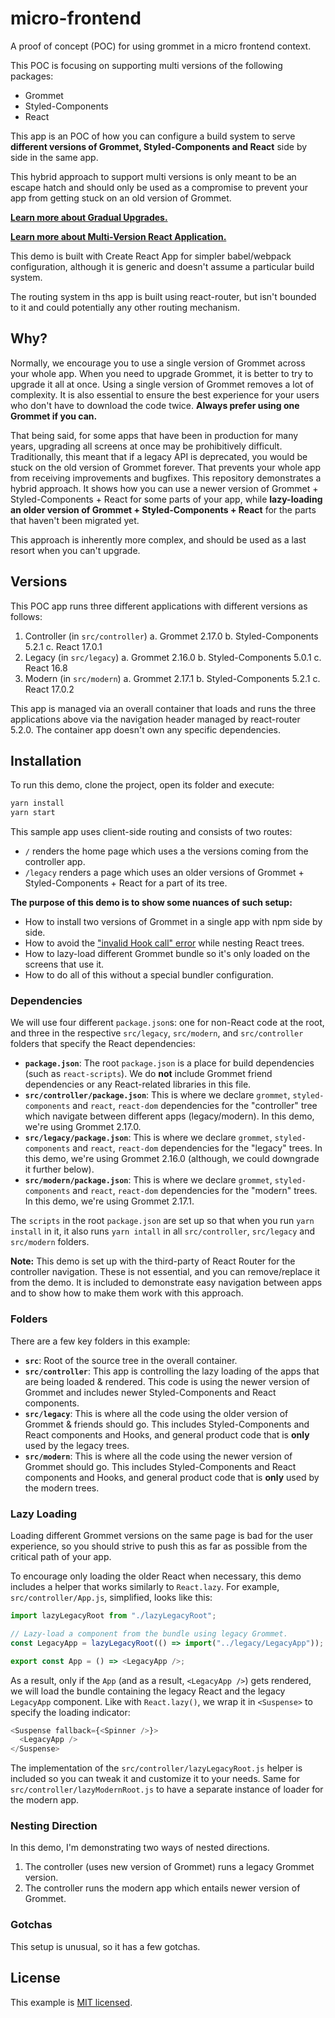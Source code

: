 # micro-frontend

A proof of concept (POC) for using grommet in a micro frontend context.

This POC is focusing on supporting multi versions of the following packages:

- Grommet
- Styled-Components
- React

This app is an POC of how you can configure a build system to serve **different versions of Grommet, Styled-Components and React** side by side in the same app.

This hybrid approach to support multi versions is only meant to be an escape hatch and should only be used as a compromise to prevent your app from getting stuck on an old version of Grommet.

**[Learn more about Gradual Upgrades.](https://reactjs.org/blog/2020/08/10/react-v17-rc.html#gradual-upgrades)**

**[Learn more about Multi-Version React Application.](https://betterprogramming.pub/6-steps-to-create-a-multi-version-react-application-1c3e5b5df7e9)**

This demo is built with Create React App for simpler babel/webpack configuration, although it is generic and doesn't assume a particular build system.

The routing system in ths app is built using react-router, but isn't bounded to it and could potentially any other routing mechanism.

## Why?

Normally, we encourage you to use a single version of Grommet across your whole app. When you need to upgrade Grommet, it is better to try to upgrade it all at once.
Using a single version of Grommet removes a lot of complexity. It is also essential to ensure the best experience for your users who don't have to download the code twice. **Always prefer using one Grommet if you can.**

That being said, for some apps that have been in production for many years, upgrading all screens at once may be prohibitively difficult.
Traditionally, this meant that if a legacy API is deprecated, you would be stuck on the old version of Grommet forever. That prevents your whole app from receiving improvements and bugfixes. This repository demonstrates a hybrid approach. It shows how you can use a newer version of Grommet + Styled-Components + React for some parts of your app, while **lazy-loading an older version of Grommet + Styled-Components + React** for the parts that haven't been migrated yet.

This approach is inherently more complex, and should be used as a last resort when you can't upgrade.

## Versions

This POC app runs three different applications with different versions as follows:

1. Controller (in `src/controller`)
   a. Grommet 2.17.0
   b. Styled-Components 5.2.1
   c. React 17.0.1
1. Legacy (in `src/legacy`)
   a. Grommet 2.16.0
   b. Styled-Components 5.0.1
   c. React 16.8
1. Modern (in `src/modern`)
   a. Grommet 2.17.1
   b. Styled-Components 5.2.1
   c. React 17.0.2

This app is managed via an overall container that loads and runs the three applications above via the navigation header managed by react-router 5.2.0.
The container app doesn't own any specific dependencies.

## Installation

To run this demo, clone the project, open its folder and execute:

```sh
yarn install
yarn start
```

This sample app uses client-side routing and consists of two routes:

- `/` renders the home page which uses a the versions coming from the controller app.
- `/legacy` renders a page which uses an older versions of Grommet + Styled-Components + React for a part of its tree.

**The purpose of this demo is to show some nuances of such setup:**

- How to install two versions of Grommet in a single app with npm side by side.
- How to avoid the ["invalid Hook call" error](https://github.com/facebook/react/issues/13991) while nesting React trees.
- How to lazy-load different Grommet bundle so it's only loaded on the screens that use it.
- How to do all of this without a special bundler configuration.

### Dependencies

We will use four different `package.json`s: one for non-React code at the root, and three in the respective `src/legacy`, `src/modern`, and `src/controller` folders that specify the React dependencies:

- **`package.json`**: The root `package.json` is a place for build dependencies (such as `react-scripts`). We do **not** include Grommet friend dependencies or any React-related libraries in this file.
- **`src/controller/package.json`**: This is where we declare `grommet`, `styled-components` and `react`, `react-dom` dependencies for the "controller" tree which navigate between different apps (legacy/modern). In this demo, we're using Grommet 2.17.0.
- **`src/legacy/package.json`**: This is where we declare `grommet`, `styled-components` and `react`, `react-dom` dependencies for the "legacy" trees. In this demo, we're using Grommet 2.16.0 (although, we could downgrade it further below).
- **`src/modern/package.json`**: This is where we declare `grommet`, `styled-components` and `react`, `react-dom` dependencies for the "modern" trees. In this demo, we're using Grommet 2.17.1.

The `scripts` in the root `package.json` are set up so that when you run `yarn install` in it, it also runs `yarn intall` in all `src/controller`, `src/legacy` and `src/modern` folders.

**Note:** This demo is set up with the third-party of React Router for the controller navigation. These is not essential, and you can remove/replace it from the demo. It is included to demonstrate easy navigation between apps and to show how to make them work with this approach.

### Folders

There are a few key folders in this example:

- **`src`**: Root of the source tree in the overall container.
- **`src/controller`**: This app is controlling the lazy loading of the apps that are being loaded & rendered. This code is using the newer version of Grommet and includes newer Styled-Components and React components.
- **`src/legacy`**: This is where all the code using the older version of Grommet & friends should go. This includes Styled-Components and React components and Hooks, and general product code that is **only** used by the legacy trees.
- **`src/modern`**: This is where all the code using the newer version of Grommet should go. This includes Styled-Components and React components and Hooks, and general product code that is **only** used by the modern trees.

### Lazy Loading

Loading different Grommet versions on the same page is bad for the user experience, so you should strive to push this as far as possible from the critical path of your app.

To encourage only loading the older React when necessary, this demo includes a helper that works similarly to `React.lazy`. For example, `src/controller/App.js`, simplified, looks like this:

```js
import lazyLegacyRoot from "./lazyLegacyRoot";

// Lazy-load a component from the bundle using legacy Grommet.
const LegacyApp = lazyLegacyRoot(() => import("../legacy/LegacyApp"));

export const App = () => <LegacyApp />;
```

As a result, only if the `App` (and as a result, `<LegacyApp />`) gets rendered, we will load the bundle containing the legacy React and the legacy `LegacyApp` component. Like with `React.lazy()`, we wrap it in `<Suspense>` to specify the loading indicator:

```js
<Suspense fallback={<Spinner />}>
  <LegacyApp />
</Suspense>
```

The implementation of the `src/controller/lazyLegacyRoot.js` helper is included so you can tweak it and customize it to your needs. Same for `src/controller/lazyModernRoot.js` to have a separate instance of loader for the modern app.

### Nesting Direction

In this demo, I'm demonstrating two ways of nested directions.

1. The controller (uses new version of Grommet) runs a legacy Grommet version.
1. The controller runs the modern app which entails newer version of Grommet.

### Gotchas

This setup is unusual, so it has a few gotchas.

## License

This example is [MIT licensed](./LICENSE).
